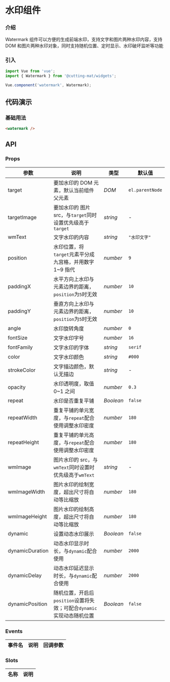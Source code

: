 # 水印组件

### 介绍

Watermark 组件可以方便的生成前端水印，支持文字和图片两种水印内容，支持 DOM 和图片两种水印对象，同时支持随机位置、定时显示、水印破坏监听等功能

### 引入

```js
import Vue from 'vue';
import { Watermark } from '@cutting-mat/widgets';

Vue.component('watermark', Watermark);
```

## 代码演示

### 基础用法

```html
<watermark />
```

## API

### Props

| 参数            | 说明                                                                  | 类型      | 默认值          |
| --------------- | --------------------------------------------------------------------- | --------- | --------------- |
| target          | 要加水印的 DOM 元素，默认当前组件父元素                               | _DOM_     | `el.parentNode` |
| targetImage     | 要加水印的 图片 src，与`target`同时设置优先级高于`target`             | _string_  | -               |
| wmText          | 文字水印的内容                                                        | _string_  | `"水印文字"`    |
| position        | 水印位置，将`target`元素平分成九宫格，并用数字 1~9 指代               | _number_  | `9`             |
| paddingX        | 水平方向上水印与元素边界的距离，`position`为`5`时无效                 | _number_  | `10`            |
| paddingY        | 垂直方向上水印与元素边界的距离，`position`为`5`时无效                 | _number_  | `10`            |
| angle           | 水印旋转角度                                                          | _number_  | `0`             |
| fontSize        | 文字水印字号                                                          | _number_  | `16`            |
| fontFamily      | 文字水印的字体                                                        | _string_  | `serif`         |
| color           | 文字水印颜色                                                          | _string_  | `#000`          |
| strokeColor     | 文字描边颜色，默认无描边                                              | _string_  | -               |
| opacity         | 水印透明度，取值 0~1 之间                                             | _number_  | `0.3`           |
| repeat          | 水印是否重复平铺                                                      | _Boolean_ | `false`         |
| repeatWidth     | 重复平铺的单元宽度，与`repeat`配合使用调整水印密度                    | _number_  | `180`           |
| repeatHeight    | 重复平铺的单元高度，与`repeat`配合使用调整水印密度                    | _number_  | `180`           |
| wmImage         | 图片水印的 src，与`wmText`同时设置时优先级高于`wmText`                | _string_  | -               |
| wmImageWidth    | 图片水印的绘制宽度，超出尺寸将自动等比缩放                            | _number_  | `180`           |
| wmImageHeight   | 图片水印的绘制高度，超出尺寸将自动等比缩放                            | _number_  | `180`           |
| dynamic         | 设置动态水印展示                                                      | _Boolean_ | `false`         |
| dynamicDuration | 动态水印显示时长，与`dynamic`配合使用                                 | _number_  | `2000`          |
| dynamicDelay    | 动态水印延迟显示时长，与`dynamic`配合使用                             | _number_  | `2000`          |
| dynamicPosition | 随机位置，开启后`position`设置将失效；可配合`dynamic`实现动态随机位置 | _Boolean_ | `false`         |

### Events

| 事件名 | 说明 | 回调参数 |
| ------ | ---- | -------- |

### Slots

| 名称 | 说明 |
| ---- | ---- |
